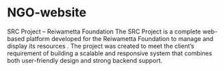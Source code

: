 # NGO-website
SRC Project – Reiwametta Foundation  The SRC Project is a complete web-based platform developed for the Reiwametta Foundation to manage and display its resources . The project was created to meet the client’s requirement of building a scalable and responsive system that combines both user-friendly design and strong backend support.
